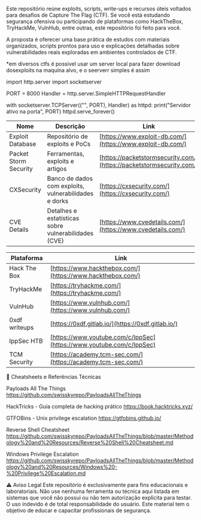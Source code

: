 Este repositório reúne exploits, scripts, write-ups e recursos úteis voltados para desafios de Capture The Flag (CTF). Se você está estudando segurança ofensiva ou participando de plataformas como HackTheBox, TryHackMe, VulnHub, entre outras, este repositório foi feito para você.

A proposta é oferecer uma base prática de estudos com materiais organizados, scripts prontos para uso e explicações detalhadas sobre vulnerabilidades reais exploradas em ambientes controlados de CTF.

*em diversos ctfs é possivel usar um server local para fazer download dosexploits na maquina alvo, e o seerverr simples é assim

import http.server
import socketserver

PORT = 8000
Handler = http.server.SimpleHTTPRequestHandler

with socketserver.TCPServer(("", PORT), Handler) as httpd:
    print("Servidor ativo na porta", PORT)
    httpd.serve_forever()

| Nome                  | Descrição                                             | Link                                                                 |
| --------------------- | ----------------------------------------------------- | -------------------------------------------------------------------- |
| Exploit Database      | Repositório de exploits e PoCs                        | [https://www.exploit-db.com/](https://www.exploit-db.com/)           |
| Packet Storm Security | Ferramentas, exploits e artigos                       | [https://packetstormsecurity.com/](https://packetstormsecurity.com/) |
| CXSecurity            | Banco de dados com exploits, vulnerabilidades e dorks | [https://cxsecurity.com/](https://cxsecurity.com/)                   |
| CVE Details           | Detalhes e estatísticas sobre vulnerabilidades (CVE)  | [https://www.cvedetails.com/](https://www.cvedetails.com/)           |



| Plataforma    | Link                                                                 |
| ------------- | -------------------------------------------------------------------- |
| Hack The Box  | [https://www.hackthebox.com/](https://www.hackthebox.com/)           |
| TryHackMe     | [https://tryhackme.com/](https://tryhackme.com/)                     |
| VulnHub       | [https://www.vulnhub.com/](https://www.vulnhub.com/)                 |
| 0xdf writeups | [https://0xdf.gitlab.io/](https://0xdf.gitlab.io/)                   |
| IppSec HTB    | [https://www.youtube.com/c/IppSec](https://www.youtube.com/c/IppSec) |
| TCM Security  | [https://academy.tcm-sec.com/](https://academy.tcm-sec.com/)         |


🧠 Cheatsheets e Referências Técnicas

Payloads All The Things
https://github.com/swisskyrepo/PayloadsAllTheThings

HackTricks - Guía completa de hacking prático
https://book.hacktricks.xyz/

GTFOBins - Unix privilege escalation
https://gtfobins.github.io/

Reverse Shell Cheatsheet
https://github.com/swisskyrepo/PayloadsAllTheThings/blob/master/Methodology%20and%20Resources/Reverse%20Shell%20Cheatsheet.md

Windows Privilege Escalation
https://github.com/swisskyrepo/PayloadsAllTheThings/blob/master/Methodology%20and%20Resources/Windows%20-%20Privilege%20Escalation.md

⚠️ Aviso Legal
Este repositório é exclusivamente para fins educacionais e laboratoriais.
Não use nenhuma ferramenta ou técnica aqui listada em sistemas que você não possui ou não tem autorização explícita para testar.
O uso indevido é de total responsabilidade do usuário.
Este material tem o objetivo de educar e capacitar profissionais de segurança.
